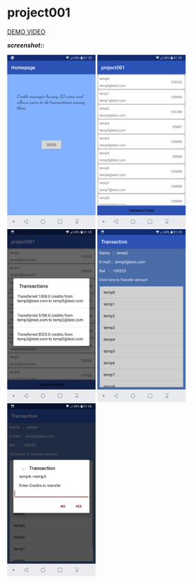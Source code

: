 # project001


[DEMO VIDEO](https://urlzs.com/QVyt)


***screenshot::***&nbsp;
<p float="left">
  <img src="Demo/screenshot/Screenshot_1.png" width="205" height="401">
  <img src="Demo/screenshot/Screenshot_2.png" width="205" height="401">
  <img src="Demo/screenshot/Screenshot_3.png" width="205" height="401">
  <img src="Demo/screenshot/Screenshot_4.png" width="205" height="401">
  <img src="Demo/screenshot/Screenshot_5.png" width="205" height="401">
</p>
